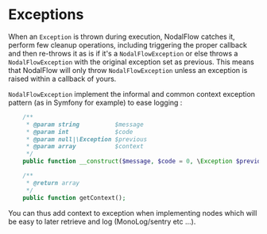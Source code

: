 # Exceptions


When an `Exception` is thrown during execution, NodalFlow catches it, perform few cleanup operations, including triggering the proper callback and then re-throws it as is if it's a `NodalFlowException` or else throws a `NodalFlowException` with the original exception set as previous. This means that NodalFlow will only throw `NodalFlowException` unless an exception is raised within a callback of yours.

`NodalFlowException` implement the informal and common context exception pattern (as in Symfony for example) to ease logging :
```php
    /**
     * @param string          $message
     * @param int             $code
     * @param null|\Exception $previous
     * @param array           $context
     */
    public function __construct($message, $code = 0, \Exception $previous = null, array $context = []);

    /**
     * @return array
     */
    public function getContext();
```

You can thus add context to exception when implementing nodes which will be easy to later retrieve and log (MonoLog/sentry etc ...).
